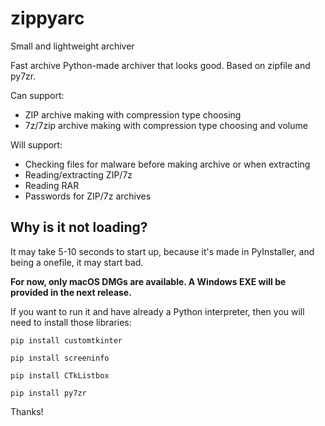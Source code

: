 # zippyarc
Small and lightweight archiver

Fast archive Python-made archiver that looks good. Based on zipfile and py7zr.

Can support:
- ZIP archive making with compression type choosing
- 7z/7zip archive making with compression type choosing and volume

Will support:

- Checking files for malware before making archive or when extracting
- Reading/extracting ZIP/7z
- Reading RAR
- Passwords for ZIP/7z archives

## Why is it not loading?

It may take 5-10 seconds to start up, because it's made in PyInstaller, and being a onefile, it may start bad.

**For now, only macOS DMGs are available. A Windows EXE will be provided in the next release.**

If you want to run it and have already a Python interpreter, then you will need to install those libraries:

`pip install customtkinter`

`pip install screeninfo`

`pip install CTkListbox`

`pip install py7zr`

Thanks!
